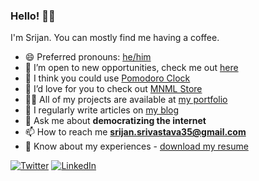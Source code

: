 ### Hello! 👋🏻

I'm Srijan. You can mostly find me having a coffee. 

- 😄 Preferred pronouns: [he/him](https://pronoun.is/he)
- 🌱 I’m open to new opportunities, check me out [here](https://www.srijansrivastava.com/)
- 👯 I think you could use [Pomodoro Clock](https://github.com/SrivastavaSrijan/Pomodoro-Clock-Source-Code)
- 🤝 I’d love for you to check out [MNML Store](https://github.com/SrivastavaSrijan/MNML-Store-Source-Code)
- 👨‍💻 All of my projects are available at [my portfolio](https://www.srijansrivastava.com/projects)
- 📝 I regularly write articles on [my blog](https://www.srijansrivastava.com/blog)
- 💬 Ask me about **democratizing the internet**
- 📫 How to reach me **srijan.srivastava35@gmail.com**
- 📄 Know about my experiences - [download my resume](https://drive.google.com/file/d/1q6X_YaarffzIsqgrJY1mxCQKHr4j2nvJ/view)

[![Twitter](https://img.shields.io/badge/veryverycoffee%20-%231DA1F2.svg?&style=flat-square&logo=Twitter&logoColor=white)](https://twitter.com/veryverycoffee)
[![LinkedIn](https://img.shields.io/badge/srijansrivastava35%20-%231DA1F2.svg?&style=flat-square&logo=LinkedIn&logoColor=white)](https://www.linkedin.com/in/srijansrivastava35/)
